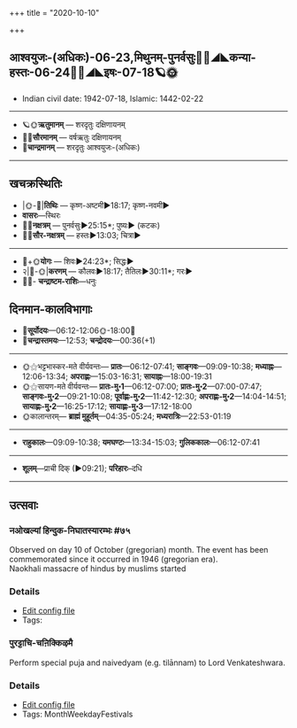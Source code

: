 +++
title = "2020-10-10"

+++
## आश्वयुजः-(अधिकः)-06-23,मिथुनम्-पुनर्वसुः🌛🌌◢◣कन्या-हस्तः-06-24🌌🌞◢◣इषः-07-18🪐🌞
- Indian civil date: 1942-07-18, Islamic: 1442-02-22
___________________
- 🪐🌞**ऋतुमानम्** — शरदृतुः दक्षिणायनम्
- 🌌🌞**सौरमानम्** — वर्षऋतुः दक्षिणायनम्
- 🌛**चान्द्रमानम्** — शरदृतुः आश्वयुजः-(अधिकः)
___________________


## खचक्रस्थितिः
- |🌞-🌛|**तिथिः** — कृष्ण-अष्टमी►18:17; कृष्ण-नवमी►  
- **वासरः**—स्थिरः  
- 🌌🌛**नक्षत्रम्** — पुनर्वसुः►25:15*; पुष्यः► (कटकः)  
- 🌌🌞**सौर-नक्षत्रम्** — हस्तः►13:03; चित्रा►  
___________________
- 🌛+🌞**योगः** — शिवः►24:23*; सिद्धः►  
- २|🌛-🌞|**करणम्** — कौलवः►18:17; तैतिलः►30:11*; गरः►  
- 🌌🌛- **चन्द्राष्टम-राशिः**—धनुः  


## दिनमान-कालविभागाः
- 🌅**सूर्योदयः**—06:12-12:06🌞️-18:00🌇  
- 🌛**चन्द्रास्तमयः**—12:53; **चन्द्रोदयः**—00:36(+1)  
___________________
- 🌞⚝भट्टभास्कर-मते वीर्यवन्तः— **प्रातः**—06:12-07:41; **साङ्गवः**—09:09-10:38; **मध्याह्नः**—12:06-13:34; **अपराह्णः**—15:03-16:31; **सायाह्नः**—18:00-19:31  
- 🌞⚝सायण-मते वीर्यवन्तः— **प्रातः-मु॰1**—06:12-07:00; **प्रातः-मु॰2**—07:00-07:47; **साङ्गवः-मु॰2**—09:21-10:08; **पूर्वाह्णः-मु॰2**—11:42-12:30; **अपराह्णः-मु॰2**—14:04-14:51; **सायाह्णः-मु॰2**—16:25-17:12; **सायाह्णः-मु॰3**—17:12-18:00  
- 🌞कालान्तरम्— **ब्राह्मं मुहूर्तम्**—04:35-05:24; **मध्यरात्रिः**—22:53-01:19  
___________________
- **राहुकालः**—09:09-10:38; **यमघण्टः**—13:34-15:03; **गुलिककालः**—06:12-07:41  
___________________
- **शूलम्**—प्राची दिक् (►09:21); **परिहारः**–दधि  
___________________

## उत्सवाः
### नओखल्यां हिन्दुक-निघातस्यारम्भः #७५

Observed on day 10 of October (gregorian) month. The event has been commemorated since it occurred in 1946 (gregorian era).  
Naokhali massacre of hindus by muslims started

### Details
- [Edit config file](https://github.com/jyotisham/adyatithi/tree/master/mahApuruSha/xatra-later/gregorian/day/10/10/naokhalyAM_hinduka-nighAtasyArambhaH.toml)
- Tags: 


### पुरट्टाचि-चऩिक्किऴमै

Perform special puja and naivedyam (e.g. tilānnam) to Lord Venkateshwara.

### Details
- [Edit config file](https://github.com/jyotisham/adyatithi/tree/master/tamil/description_only/puraTTAci~can2ikkizhamai.toml)
- Tags: MonthWeekdayFestivals


